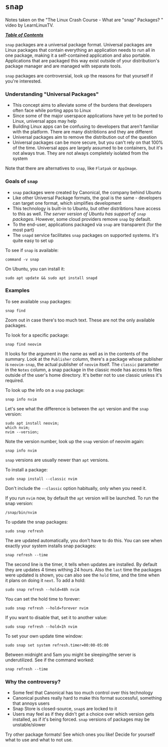 # `snap`

Notes taken on the "The Linux Crash Course - What are "snap" Packages? " video
by LearnLinuxTV.

[***Table of Contents***](/README.md)

`snap` packages are a universal package format. Universal packages are Linux
packages that contain everything an application needs to run all in one
package, making it a self-contained application and also portable. Applications
that are packaged this way exist outside of your distribution's package manager
and are managed with separate tools.

`snap` packages are controversial, look up the reasons for that yourself if
you're interested.

### Understanding "Universal Packages"

- This concept aims to alleviate some of the burdens that developers often face
  while porting apps to Linux
- Since some of the major userspace applications have yet to be ported to
  Linux, universal apps may help
- Building Linux apps can be confusing to developers that aren't familiar with
  the platform. There are many distribtions and they are different
- Universal packages aim to remove the distribution out of the question
- Universal packages can be more secure, but you can't rely on that 100% of the
  time. Universal apps are largely assumed to be containers, but it's not
  always true. They are not always completely isolated from the system

Note that there are alternatives to `snap`, like `Flatpak` or `AppImage`.

### Goals of `snap` 

- `snap` packages were created by Canonical, the company behind Ubuntu
- Like other Universal Package formats, the goal is the same - developers can
  target one format, which simplifies development
- This technology is built-in to Ubuntu, but other distribtions have access to
  this as well. *The server version of Ubuntu has support of `snap` packages.*
  However, some cloud providers remove `snap` by default.
- To the end-user, applications packaged via `snap` are transparent (for the
  most part)
- The `snapd` service facilitates `snap` packages on supported systems. It's
  quite easy to set up

To see if `snap` is available:

    command -v snap

On Ubuntu, you can install it:

    sudo apt update && sudo apt install snapd

### Examples

To see available `snap` packages:

    snap find

Zoom out in case there's too much text. These are not the only available
packages.

To look for a specific package:

    snap find neovim

It looks for the argument in the name as well as in the contents of the
summary. Look at the `Publisher` column, there's a package whose publisher is
`neovim-snap`, the actual publisher of `neovim` itself. The `classic` parameter
in the `Notes` column, a snap package in the classic mode has access to files
outside of the user's home directory. It's better not to use classic unless
it's required.

To look up the info on a `snap` package:

    snap info nvim

Let's see what the difference is between the `apt` version and the `snap`
version:

    sudo apt install neovim;
    which nvim;
    nvim --version;

Note the version number, look up the `snap` version of neovim again:

    snap info nvim

`snap` versions are usually newer than `apt` versions. 

To install a package:

    sudo snap install --classic nvim

Don't include the `--classic` option habitually, only when you need it.

If you run `nvim` now, by default the `apt` version will be launched. To run
the snap version:

    /snap/bin/nvim

To update the snap packages:

    sudo snap refresh

The are updated automatically, you don't have to do this. You can see when
exactly your system installs snap packages:

    snap refresh --time

The second line is the timer, it tells when updates are installed. By default
they are updates 4 times withing 24 hours. Also the `last` time the packages
were updated is shown, you can also see the `hold` time, and the time when it
plans on doing it `next`. To add a hold:

    sudo snap refresh --hold=48h nvim

You can set the hold time to forever:

    sudo snap refresh --hold=forever nvim

If you want to disable that, set it to another value:

    sudo snap refresh --hold=1h nvim

To set your own update time window:

    sudo snap set system refresh.timer=00:00-05:00

Between midnight and 5am you might be sleeping/the server is underutilized. See
if the command worked:

    snap refresh --time

### Why the controversy?

- Some feel that Canonical has too much control over this technology
- Canonical pushes really hard to make this format successful, something that
  annoys users
- Snap Store is closed-source, `snap`s are locked to it
- Users may feel as if they didn't get a choice over which version gets
  installed, as if it's being forced. `snap` versions of packages may be
  unstable/slower

Try other package formats! See which ones you like! Decide for yourself what to
use and what to not use.
